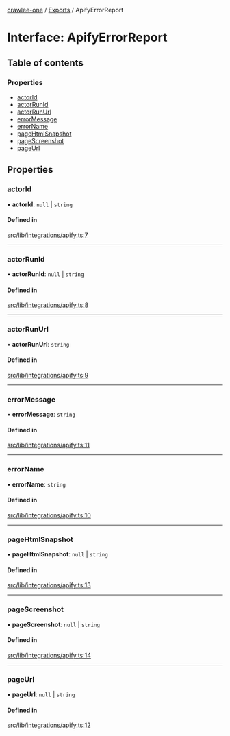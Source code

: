 [crawlee-one](../README.md) / [Exports](../modules.md) / ApifyErrorReport

# Interface: ApifyErrorReport

## Table of contents

### Properties

- [actorId](ApifyErrorReport.md#actorid)
- [actorRunId](ApifyErrorReport.md#actorrunid)
- [actorRunUrl](ApifyErrorReport.md#actorrunurl)
- [errorMessage](ApifyErrorReport.md#errormessage)
- [errorName](ApifyErrorReport.md#errorname)
- [pageHtmlSnapshot](ApifyErrorReport.md#pagehtmlsnapshot)
- [pageScreenshot](ApifyErrorReport.md#pagescreenshot)
- [pageUrl](ApifyErrorReport.md#pageurl)

## Properties

### actorId

• **actorId**: ``null`` \| `string`

#### Defined in

[src/lib/integrations/apify.ts:7](https://github.com/JuroOravec/crawlee-one/blob/490b500/src/lib/integrations/apify.ts#L7)

___

### actorRunId

• **actorRunId**: ``null`` \| `string`

#### Defined in

[src/lib/integrations/apify.ts:8](https://github.com/JuroOravec/crawlee-one/blob/490b500/src/lib/integrations/apify.ts#L8)

___

### actorRunUrl

• **actorRunUrl**: `string`

#### Defined in

[src/lib/integrations/apify.ts:9](https://github.com/JuroOravec/crawlee-one/blob/490b500/src/lib/integrations/apify.ts#L9)

___

### errorMessage

• **errorMessage**: `string`

#### Defined in

[src/lib/integrations/apify.ts:11](https://github.com/JuroOravec/crawlee-one/blob/490b500/src/lib/integrations/apify.ts#L11)

___

### errorName

• **errorName**: `string`

#### Defined in

[src/lib/integrations/apify.ts:10](https://github.com/JuroOravec/crawlee-one/blob/490b500/src/lib/integrations/apify.ts#L10)

___

### pageHtmlSnapshot

• **pageHtmlSnapshot**: ``null`` \| `string`

#### Defined in

[src/lib/integrations/apify.ts:13](https://github.com/JuroOravec/crawlee-one/blob/490b500/src/lib/integrations/apify.ts#L13)

___

### pageScreenshot

• **pageScreenshot**: ``null`` \| `string`

#### Defined in

[src/lib/integrations/apify.ts:14](https://github.com/JuroOravec/crawlee-one/blob/490b500/src/lib/integrations/apify.ts#L14)

___

### pageUrl

• **pageUrl**: ``null`` \| `string`

#### Defined in

[src/lib/integrations/apify.ts:12](https://github.com/JuroOravec/crawlee-one/blob/490b500/src/lib/integrations/apify.ts#L12)
